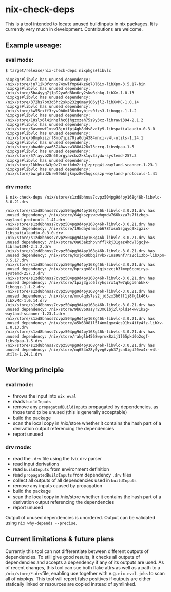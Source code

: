 # nix-check-deps

This is a tool intended to locate unused buildInputs in nix packages. It is currently very much in development. Contributions are welcome.

## Example useage:
### eval mode:
```
$ target/release/nix-check-deps nixpkgs#libvlc

nixpkgs#libvlc has unused dependency: /nix/store/jn71ik0fcnns74xwlfmp64kz6q78l6ix-libXpm-3.5.17-bin
nixpkgs#libvlc has unused dependency: /nix/store/5ha4yyg7j1p92ya6d8kn6cy2skw8zhkq-libXv-1.0.13
nixpkgs#libvlc has unused dependency: /nix/store/372hs7bm3d5hc2skp232g0mayj06yjl2-libXvMC-1.0.14
nixpkgs#libvlc has unused dependency: /nix/store/kw55cxff3ryv9b0ml36xhxybjrs0fzs3-liboggz-1.1.2
nixpkgs#libvlc has unused dependency: /nix/store/10slx6l4inhzlhc6jhgzxzah75s9y3xz-libraw1394-2.1.2
nixpkgs#libvlc has unused dependency: /nix/store/6asmmwf1xsw18jnifpj4gh8dds8vdfy9-libspatialaudio-0.3.0
nixpkgs#libvlc has unused dependency: /nix/store/b8mpkzizrf8mb7jpi70ja0dg4384mhci-v4l-utils-1.24.1
nixpkgs#libvlc has unused dependency: /nix/store/ahwddnywa65240wvzw388d426x73crrq-libvdpau-1.5
nixpkgs#libvlc has unused dependency: /nix/store/57rayvb28n66prgyavcbz2kk1qv3zydw-systemd-257.3
nixpkgs#libvlc has unused dependency: /nix/store/1kbhvxdw3p9z7ivnikdm2rig1zprpg4i-wayland-scanner-1.23.1
nixpkgs#libvlc has unused dependency: /nix/store/bwrphid2brw59bkhjkmpz8w2hqgxqszp-wayland-protocols-1.41
```

### drv mode:
```
$ nix-check-deps /nix/store/s1zd8bhnss7cvpz504pg9d4py168g46k-libvlc-3.0.21.drv

/nix/store/s1zd8bhnss7cvpz504pg9d4py168g46k-libvlc-3.0.21.drv has unused dependency: /nix/store/64gkszpswcwhqmdw766kxza7s7fizbqb-wayland-protocols-1.41.drv
/nix/store/s1zd8bhnss7cvpz504pg9d4py168g46k-libvlc-3.0.21.drv has unused dependency: /nix/store/19kdaydrmspb678fxsn5sgqyq9kzgzix-libspatialaudio-0.3.0.drv
/nix/store/s1zd8bhnss7cvpz504pg9d4py168g46k-libvlc-3.0.21.drv has unused dependency: /nix/store/0a03akzhpvnfflkkj31gaz4hdvl5gcjw-libraw1394-2.1.2.drv
/nix/store/s1zd8bhnss7cvpz504pg9d4py168g46k-libvlc-3.0.21.drv has unused dependency: /nix/store/ksjdx8bbqirvbx71ns98nf7rz2ci13bp-libXpm-3.5.17.drv
/nix/store/s1zd8bhnss7cvpz504pg9d4py168g46k-libvlc-3.0.21.drv has unused dependency: /nix/store/hprxqm88xi1gixczcjb3lmxp6ccmirya-systemd-257.3.drv
/nix/store/s1zd8bhnss7cvpz504pg9d4py168g46k-libvlc-3.0.21.drv has unused dependency: /nix/store/1paj3glc6lryhqzrx1q7w7qbgb6nbkkk-liboggz-1.1.2.drv
/nix/store/s1zd8bhnss7cvpz504pg9d4py168g46k-libvlc-3.0.21.drv has unused dependency: /nix/store/mmc4qds7ss2jjd3zx3b6lf1j8fg1k46k-libXvMC-1.0.14.drv
/nix/store/s1zd8bhnss7cvpz504pg9d4py168g46k-libvlc-3.0.21.drv has unused dependency: /nix/store/9b6v60ssyr23m6ibj2l7pld14xw71k2g-wayland-scanner-1.23.1.drv
/nix/store/s1zd8bhnss7cvpz504pg9d4py168g46k-libvlc-3.0.21.drv has unused dependency: /nix/store/a5k68081l5l4nm1gyc4cs91hx4ify4fz-libXv-1.0.13.drv
/nix/store/s1zd8bhnss7cvpz504pg9d4py168g46k-libvlc-3.0.21.drv has unused dependency: /nix/store/rakglb4568wprwx8zij1l65pkd0b2sgf-libvdpau-1.5.drv
/nix/store/s1zd8bhnss7cvpz504pg9d4py168g46k-libvlc-3.0.21.drv has unused dependency: /nix/store/nq654n28y0yvg6vph37jcn8igd20vx4r-v4l-utils-1.24.1.drv
```

## Working principle

### eval mode:
- throws the input into `nix eval`
- reads `buildInputs`
- remove any `propagatedBuildInputs` propagated by dependencies, as those tend to be unused (this is generally acceptable)
- build the package
- scan the local copy in /nix/store whether it contains the hash part of a derivation output referencing the dependencies
- report unused

### drv mode:
- read the `.drv` file using the tvix drv parser
- read input derivations
- read `buildInputs` from environment definition
- read `propagatedBuildInputs` from dependency `.drv` files
- collect all outputs of all dependencies used in `buildInputs`
- remove any inputs caused by propagation
- build the package
- scan the local copy in /nix/store whether it contains the hash part of a derivation output referencing the dependencies
- report unused

Output of unused dependencies is unordered.
Output can be validated using `nix why-depends --precise`.

## Current limitations & future plans
Currently this tool can not differentiate between different outputs of dependencies. To still give good results, it checks all outputs of dependencies and accepts a dependency if any of its outputs are used.
As of recent changes, this tool can sue both flake attrs as well as a path to a `/nix/store/*.drv`file, enabling use together with e.g. `nix-eval-jobs` to scan all of nixpkgs.
This tool will report false positives if outputs are either statically linked or resources are copied instead of symlinked.
